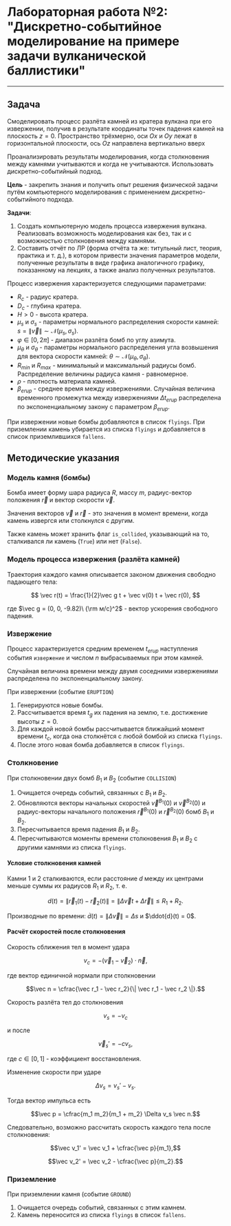 # Лабораторная работа №2: "Дискретно-событийное моделирование на примере задачи вулканической баллистики"

---

## Задача

Смоделировать процесс разлёта камней из кратера вулкана при его извержении, получив в результате координаты точек падения камней на плоскость $z=0$. Пространство трёхмерно, оси $Ox$ и $Oy$ лежат в горизонтальной плоскости, ось $Oz$ направлена вертикально вверх

Проанализировать результаты моделирования, когда столкновения между камнями учитываются и когда не учитываются. Использовать дискретно-событийный подход.

**Цель** - закрепить знания и получить опыт решения физической задачи путём компьютерного моделирования с применением дискретно-событийного подхода.

**Задачи**:

1. Создать компьютерную модель процесса извержения вулкана. Реализовать возможность моделирования как без, так и с возможностью столкновения между камнями.
2. Составить отчёт по ЛР (форма отчёта та же: титульный лист, теория, практика и т. д.), в котором привести значения параметров модели, полученные результаты в виде графика аналогичного графику, показанному на лекциях, а также анализ полученных результатов.

Процесс извержения характеризуется следующими параметрами:

* $R_c$ - радиус кратера.
* $D_c$ - глубина кратера.
* $H > 0$ - высота кратера.
* $\mu_s$ и $\sigma_s$ - параметры нормального распределения скорости камней: $s = \|\vec v\| \sim \mathcal{N}(\mu_s, \sigma_s)$.
* $\varphi \in [0, 2\pi]$ - диапазон разлёта бомб по углу азимута.
* $\mu_\theta$ и $\sigma_\theta$ - параметры нормального распределения угла возвышения для вектора скорости камней: $\theta \sim \mathcal{N}(\mu_\theta, \sigma_\theta)$.
* $R_{min}$ и $R_{max}$ - минимальный и максимальный радиусы бомб. Распределение величины радиуса камня - равномерное.
* $\rho$ - плотность материала камней.
* $\beta_{erup}$ - среднее время между извержениями. Случайная величина временного промежутка между извержениями $\Delta t_{erup}$ распределена по экспоненциальному закону с параметром $\beta_{erup}$.
  
При извержении новые бомбы добавляются в список `flyings`.
При приземлении камень убирается из списка `flyings` и добавляется в список приземлившихся `fallens`.

## Методические указания

### Модель камня (бомбы)

Бомба имеет форму шара радиуса $R$, массу $m$, радиус-вектор положения $\vec r$ и вектор скорости $\vec v$.

Значения векторов $\vec v$ и $\vec r$ - это значения в момент времени, когда камень извергся или столкнулся с другим.

Также камень может хранить флаг `is_collided`, указывающий на то, сталкивался ли камень (`True`) или нет (`False`).

### Модель процесса извержения (разлёта камней)

Траектория каждого камня описывается законом движения свободно падающего тела:

$$
\vec r(t) = \frac{1}{2}\vec g t + \vec v(0) t + \vec r(0),
$$

где $\vec g = (0, 0, -9.82)\ {\rm м/с}^2$ - вектор ускорения свободного падения.

### Извержение

Процесс характеризуется средним временем $t_{erup}$ наступления события `извержение` и числом $n$ выбрасываемых при этом камней.

Случайная величина времени между двумя соседними извержениями распределена по экспоненциальному закону.

При извержении (событие `ERUPTION`)

1. Генерируются новые бомбы.
2. Рассчитывается время $t_g$ их падения на землю, т.е. достижение высоты $z=0$.
3. Для каждой новой бомбы рассчитывается ближайший момент времени $t_c$, когда она столкнётся с любой бомбой из списка `flyings`.
4. После этого новая бомба добавляется в список `flyings`.

### Столкновение

При столкновении двух бомб $B_1$ и $B_2$ (событие `COLLISION`)

1. Очищается очередь событий, связанных с $B_1$ и $B_2$.
2. Обновляются векторы начальных скоростей $\vec v^{B_1}(0)$ и $\vec v^{B_2}(0)$ и радиус-векторы начального положения $\vec r^{B_1}(0)$ и $\vec r^{B_2}(0)$ бомб $B_1$ и $B_2$.
3. Пересчитывается время падения $B_1$ и $B_2$.
4. Пересчитываются моменты времени столкновения $B_1$ и $B_2$ с другими камнями из списка `flyings`.

#### Условие столкновения камней

Камни 1 и 2 сталкиваются, если расстояние $d$ между их центрами меньше суммы их радиусов $R_1$ и $R_2$, т. е.

$$
d(t)
    = \| \vec r_1(t) - \vec r_2(t) \|
    = \| \Delta\vec v t + \Delta\vec r \|
    \le R_1 + R_2.
$$

Производные по времени:
$\dot{d}(t) = \| \Delta \vec v \| = \Delta s$ и
$\ddot{d}(t) = 0$.

#### Расчёт скоростей после столкновения

Скорость сближения тел в момент удара

$$v_c = -\left( \vec v_1 - \vec v_2 \right) \cdot \vec n,$$

где вектор единичной нормали при столкновении

$$\vec n = \cfrac{\vec r_1 - \vec r_2}{\| \vec r_1 - \vec r_2 \|}.$$

Скорость разлёта тел до столкновения

$$v_s = -v_c$$

и после

$$\vec v_s' = -c v_s,$$

где $c \in [0, 1]$ - коэффициент восстановления.

Изменение скорости при ударе

$$\Delta v_s = v_s' - v_s.$$

Тогда вектор импульса есть

$$\vec p = \cfrac{m_1 m_2}{m_1 + m_2} \Delta v_s \vec n.$$

Следовательно, возможно рассчитать скорость каждого тела после столкновения:

$$\vec v_1' = \vec v_1 + \cfrac{\vec p}{m_1},$$

$$\vec v_2' = \vec v_2 - \cfrac{\vec p}{m_2}.$$

### Приземление

При приземлении камня (событие `GROUND`)

1. Очищается очередь событий, связанных с этим камнем.
2. Камень переносится из списка `flyings` в список `fallens`.
